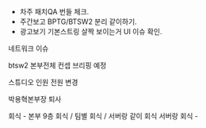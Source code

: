 


- 차주 패치QA 번들 체크.
- 주간보고 BPTG/BTSW2 분리 같이하기.
- 광고보기 기본스트링 살짝 보이는거 UI 이슈 확인. 




네트워크 이슈 


btsw2 본부전체 컨셉 브리핑 예정 


스튜디오 인원 전원 변경 


박용혁본부장 퇴사


회식 - 본부 9층 회식 / 팀별 회식 / 서버랑 같이 회식 
서버랑 회식 - 






